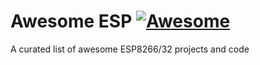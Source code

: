 # Awesome ESP [![Awesome](https://awesome.re/badge.svg)](https://awesome.re)
A curated list of awesome ESP8266/32 projects and code
